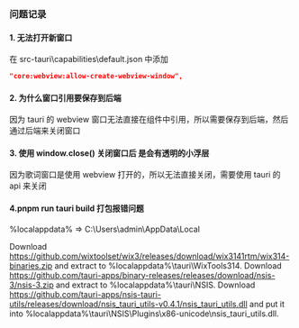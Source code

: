 ### 问题记录

#### 1. 无法打开新窗口

在 src-tauri\capabilities\default.json 中添加

```json
"core:webview:allow-create-webview-window",
```

#### 2. 为什么窗口引用要保存到后端

因为 tauri 的 webview 窗口无法直接在组件中引用，所以需要保存到后端，然后通过后端来关闭窗口

#### 3. 使用 window.close() 关闭窗口后 是会有透明的小浮层

因为歌词窗口是使用 webview 打开的，所以无法直接关闭，需要使用 tauri 的 api 来关闭

#### 4.pnpm run tauri build 打包报错问题

%localappdata% => C:\Users\admin\AppData\Local

Download https://github.com/wixtoolset/wix3/releases/download/wix3141rtm/wix314-binaries.zip and extract to %localappdata%\tauri\WixTools314.
Download https://github.com/tauri-apps/binary-releases/releases/download/nsis-3/nsis-3.zip and extract to %localappdata%\tauri\NSIS.
Download https://github.com/tauri-apps/nsis-tauri-utils/releases/download/nsis_tauri_utils-v0.4.1/nsis_tauri_utils.dll and put it into %localappdata%\tauri\NSIS\Plugins\x86-unicode\nsis_tauri_utils.dll.
